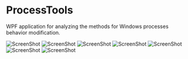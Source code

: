 ProcessTools
============

WPF application for analyzing the methods for Windows processes behavior modification.

![ScreenShot](https://raw.github.com/illegible90/ProcessTools/master/screens/Process.png)
![ScreenShot](https://raw.github.com/illegible90/ProcessTools/master/screens/ProcessesContextMenu.png)
![ScreenShot](https://raw.github.com/illegible90/ProcessTools/master/screens/ProcessDetailedInfo.png)
![ScreenShot](https://raw.github.com/illegible90/ProcessTools/master/screens/ProcessRealTimeCPUGraph.png)
![ScreenShot](https://raw.github.com/illegible90/ProcessTools/master/screens/ProcessMemorySearchAndEdit.png)
![ScreenShot](https://raw.github.com/illegible90/ProcessTools/master/screens/ProcessMemoryHexBrowsing.png)
![ScreenShot](https://raw.github.com/illegible90/ProcessTools/master/screens/ProcessWindowAutomation.png)
